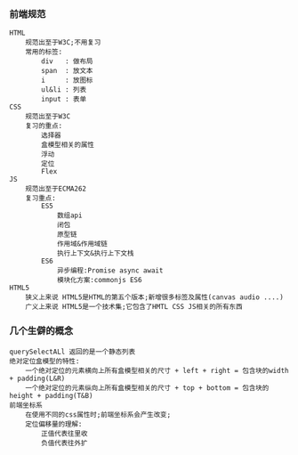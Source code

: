 ### 前端规范
    HTML
        规范出至于W3C;不用复习
        常用的标签:
            div   : 做布局
            span  : 放文本
            i     : 放图标
            ul&li : 列表
            input : 表单
    CSS
        规范出至于W3C
        复习的重点:
            选择器
            盒模型相关的属性
            浮动
            定位
            Flex
    JS
        规范出至于ECMA262
        复习重点:
            ES5
                数组api
                闭包
                原型链
                作用域&作用域链
                执行上下文&执行上下文栈
            ES6
                异步编程:Promise async await
                模块化方案:commonjs ES6
    HTML5
        狭义上来说 HTML5是HTML的第五个版本;新增很多标签及属性(canvas audio ....)
        广义上来说 HTML5是一个技术集;它包含了HMTL CSS JS相关的所有东西


### 几个生僻的概念
    querySelectALl 返回的是一个静态列表
    绝对定位盒模型的特性:
        一个绝对定位的元素横向上所有盒模型相关的尺寸 + left + right = 包含块的width + padding(L&R)
        一个绝对定位的元素纵向上所有盒模型相关的尺寸 + top + bottom = 包含块的height + padding(T&B)
    前端坐标系
        在使用不同的css属性时;前端坐标系会产生改变;
        定位偏移量的理解:
            正值代表往里收
            负值代表往外扩
